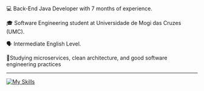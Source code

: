<p>💻 Back-End Java Developer with 7 months of experience.
<p>🎓 Software Engineering student at Universidade de Mogi das Cruzes (UMC).
<p>🗣️ Intermediate English Level.
<p>📍Studying microservices, clean architecture, and good software engineering practices
<hr>

[![My Skills](https://skillicons.dev/icons?i=java,spring,postgres,docker,aws,git,githubactions,rabbitmq,junit)](https://skillicons.dev)
